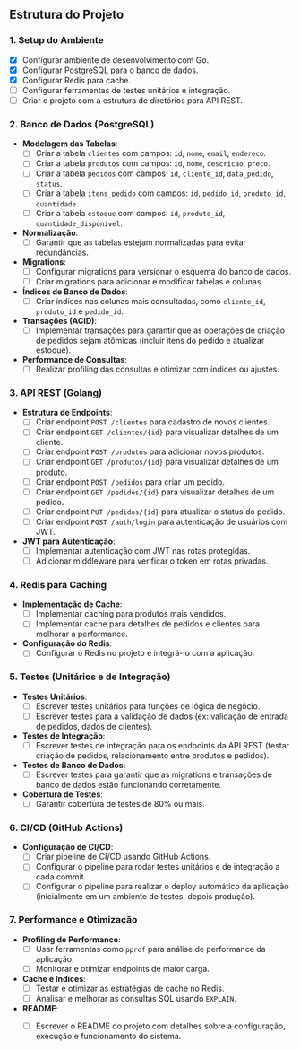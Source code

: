 ## **Estrutura do Projeto**

### **1. Setup do Ambiente**
- [X] Configurar ambiente de desenvolvimento com Go.
- [X] Configurar PostgreSQL para o banco de dados.
- [X] Configurar Redis para cache.
- [ ] Configurar ferramentas de testes unitários e integração.
- [ ] Criar o projeto com a estrutura de diretórios para API REST.

### **2. Banco de Dados (PostgreSQL)**

- **Modelagem das Tabelas**:
  - [ ] Criar a tabela `clientes` com campos: `id`, `nome`, `email`, `endereco`.
  - [ ] Criar a tabela `produtos` com campos: `id`, `nome`, `descricao`, `preco`.
  - [ ] Criar a tabela `pedidos` com campos: `id`, `cliente_id`, `data_pedido`, `status`.
  - [ ] Criar a tabela `itens_pedido` com campos: `id`, `pedido_id`, `produto_id`, `quantidade`.
  - [ ] Criar a tabela `estoque` com campos: `id`, `produto_id`, `quantidade_disponivel`.
  
- **Normalização**:
  - [ ] Garantir que as tabelas estejam normalizadas para evitar redundâncias.
  
- **Migrations**:
  - [ ] Configurar migrations para versionar o esquema do banco de dados.
  - [ ] Criar migrations para adicionar e modificar tabelas e colunas.

- **Índices de Banco de Dados**:
  - [ ] Criar índices nas colunas mais consultadas, como `cliente_id`, `produto_id` e `pedido_id`.

- **Transações (ACID)**:
  - [ ] Implementar transações para garantir que as operações de criação de pedidos sejam atômicas (incluir itens do pedido e atualizar estoque).

- **Performance de Consultas**:
  - [ ] Realizar profiling das consultas e otimizar com índices ou ajustes.
  
### **3. API REST (Golang)**

- **Estrutura de Endpoints**:
  - [ ] Criar endpoint `POST /clientes` para cadastro de novos clientes.
  - [ ] Criar endpoint `GET /clientes/{id}` para visualizar detalhes de um cliente.
  - [ ] Criar endpoint `POST /produtos` para adicionar novos produtos.
  - [ ] Criar endpoint `GET /produtos/{id}` para visualizar detalhes de um produto.
  - [ ] Criar endpoint `POST /pedidos` para criar um pedido.
  - [ ] Criar endpoint `GET /pedidos/{id}` para visualizar detalhes de um pedido.
  - [ ] Criar endpoint `PUT /pedidos/{id}` para atualizar o status do pedido.
  - [ ] Criar endpoint `POST /auth/login` para autenticação de usuários com JWT.

- **JWT para Autenticação**:
  - [ ] Implementar autenticação com JWT nas rotas protegidas.
  - [ ] Adicionar middleware para verificar o token em rotas privadas.

### **4. Redis para Caching**

- **Implementação de Cache**:
  - [ ] Implementar caching para produtos mais vendidos.
  - [ ] Implementar cache para detalhes de pedidos e clientes para melhorar a performance.

- **Configuração do Redis**:
  - [ ] Configurar o Redis no projeto e integrá-lo com a aplicação.

### **5. Testes (Unitários e de Integração)**

- **Testes Unitários**:
  - [ ] Escrever testes unitários para funções de lógica de negócio.
  - [ ] Escrever testes para a validação de dados (ex: validação de entrada de pedidos, dados de clientes).

- **Testes de Integração**:
  - [ ] Escrever testes de integração para os endpoints da API REST (testar criação de pedidos, relacionamento entre produtos e pedidos).
  
- **Testes de Banco de Dados**:
  - [ ] Escrever testes para garantir que as migrations e transações de banco de dados estão funcionando corretamente.
  
- **Cobertura de Testes**:
  - [ ] Garantir cobertura de testes de 80% ou mais.

### **6. CI/CD (GitHub Actions)**

- **Configuração de CI/CD**:
  - [ ] Criar pipeline de CI/CD usando GitHub Actions.
  - [ ] Configurar o pipeline para rodar testes unitários e de integração a cada commit.
  - [ ] Configurar o pipeline para realizar o deploy automático da aplicação (inicialmente em um ambiente de testes, depois produção).

### **7. Performance e Otimização**

- **Profiling de Performance**:
  - [ ] Usar ferramentas como `pprof` para análise de performance da aplicação.
  - [ ] Monitorar e otimizar endpoints de maior carga.

- **Cache e Indices**:
  - [ ] Testar e otimizar as estratégias de cache no Redis.
  - [ ] Analisar e melhorar as consultas SQL usando `EXPLAIN`.
 
- **README**:
  - [ ] Escrever o README do projeto com detalhes sobre a configuração, execução e funcionamento do sistema.
  
